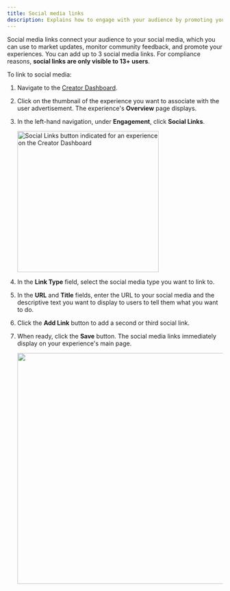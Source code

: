 ```yaml
---
title: Social media links
description: Explains how to engage with your audience by promoting your experience on social media.
---
```


Social media links connect your audience to your social media, which you
can use to market updates, monitor community feedback, and promote your
experiences. You can add up to 3 social media links. For compliance
reasons, **social links are only visible to 13+ users**.

To link to social media:

1. Navigate to the [Creator Dashboard](https://create.roblox.com/dashboard/creations).
2. Click on the thumbnail of the experience you want to associate with the user advertisement. The experience's **Overview** page displays.
3. In the left-hand navigation, under **Engagement**, click **Social Links**.

   <img src="../../assets/creator-dashboard/Experience-Nav-Engagement-Social-Links.png" width="330" alt="Social Links button indicated for an experience on the Creator Dashboard" />

4. In the **Link Type** field, select the social media type you want to link to.
5. In the **URL** and **Title** fields, enter the URL to your social media and the descriptive text you want to display to users to tell them what you want to do.
6. <Chip label="optional" size="small" variant="outlined" color="primary" /> Click the **Add Link** button to add a second or third social link.
7. When ready, click the **Save** button. The social media links immediately display on your experience's main page.

   <img src="../../assets/promotion/misc/Social-Links-Example.png" width="540" />

